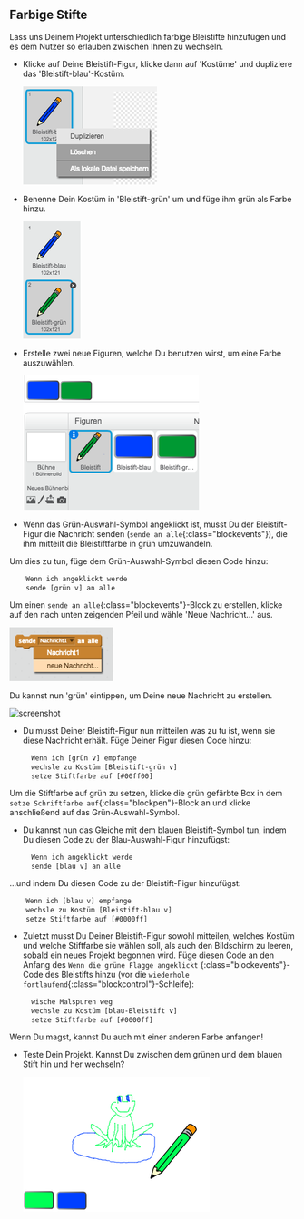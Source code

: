 ## Farbige Stifte

Lass uns Deinem Projekt unterschiedlich farbige Bleistifte hinzufügen und es dem Nutzer so erlauben zwischen Ihnen zu wechseln.

+ Klicke auf Deine Bleistift-Figur, klicke dann auf 'Kostüme' und dupliziere das 'Bleistift-blau'-Kostüm.

	![screenshot](images/paint-blue-duplicate.png)

+ Benenne Dein Kostüm in 'Bleistift-grün' um und füge ihm grün als Farbe hinzu.

	![screenshot](images/paint-pencil-green.png)

+ Erstelle zwei neue Figuren, welche Du benutzen wirst, um eine Farbe auszuwählen.

	![screenshot](images/paint-selectors.png)

+ Wenn das Grün-Auswahl-Symbol angeklickt ist, musst Du der Bleistift-Figur die Nachricht senden (`sende an alle`{:class="blockevents"}), die ihm mitteilt die Bleistiftfarbe in grün umzuwandeln.

Um dies zu tun, füge dem Grün-Auswahl-Symbol diesen Code hinzu:

```blocks
    Wenn ich angeklickt werde
    sende [grün v] an alle
```
  
Um einen `sende an alle`{:class="blockevents"}-Block zu erstellen, klicke auf den nach unten zeigenden Pfeil und wähle 'Neue Nachricht...' aus.

![screenshot](images/paint-broadcast.png)

Du kannst nun 'grün' eintippen, um Deine neue Nachricht zu erstellen.

![screenshot](images/paint-grün-message.png)

+ Du musst Deiner Bleistift-Figur nun mitteilen was zu tu ist, wenn sie diese Nachricht erhält. Füge Deiner Figur diesen Code hinzu:

	```blocks
      Wenn ich [grün v] empfange
      wechsle zu Kostüm [Bleistift-grün v]
      setze Stiftfarbe auf [#00ff00]
	```

Um die Stiftfarbe auf grün zu setzen, klicke die grün gefärbte Box in dem `setze Schriftfarbe auf`{:class="blockpen"}-Block an und klicke anschließend auf das Grün-Auswahl-Symbol.

+ Du kannst nun das Gleiche mit dem blauen Bleistift-Symbol tun, indem Du diesen Code zu der Blau-Auswahl-Figur hinzufügst:

	```blocks
      Wenn ich angeklickt werde
      sende [blau v] an alle
	```

...und indem Du diesen Code zu der Bleistift-Figur hinzufügst:

```blocks
    Wenn ich [blau v] empfange
    wechsle zu Kostüm [Bleistift-blau v]
    setze Stiftfarbe auf [#0000ff]
```

+ Zuletzt musst Du Deiner Bleistift-Figur sowohl mitteilen, welches Kostüm und welche Stiftfarbe sie wählen soll, als auch den Bildschirm zu leeren, sobald ein neues Projekt begonnen wird. Füge diesen Code an den Anfang des `Wenn die grüne Flagge angeklickt` {:class="blockevents"}-Code des Bleistifts hinzu (vor die `wiederhole fortlaufend`{:class="blockcontrol"}-Schleife):

	```blocks
      wische Malspuren weg
      wechsle zu Kostüm [blau-Bleistift v]
      setze Stiftfarbe auf [#0000ff]
	```

Wenn Du magst, kannst Du auch mit einer anderen Farbe anfangen!

+ Teste Dein Projekt. Kannst Du zwischen dem grünen und dem blauen Stift hin und her wechseln?

	![screenshot](images/paint-pens-test.png)



